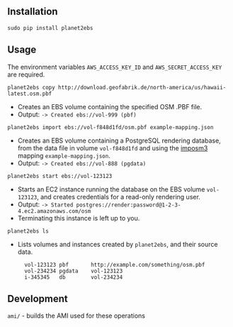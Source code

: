 ## Installation

`sudo pip install planet2ebs`

## Usage

The environment variables `AWS_ACCESS_KEY_ID` and `AWS_SECRET_ACCESS_KEY` are required.

`planet2ebs copy http://download.geofabrik.de/north-america/us/hawaii-latest.osm.pbf`

* Creates an EBS volume containing the specified OSM .PBF file.
* Output: `-> Created ebs://vol-999 (pbf)`

`planet2ebs import ebs://vol-f848d1fd/osm.pbf example-mapping.json`

* Creates an EBS volume containing a PostgreSQL rendering database, from the data file in volume `vol-f848d1fd` and using the [imposm3]() mapping `example-mapping.json`.
* Output: `-> Created ebs://vol-888 (pgdata)`

`planet2ebs start ebs://vol-123123`

* Starts an EC2 instance running the database on the EBS volume `vol-123123`, and creates credentials for a read-only rendering user.
* Output: `-> Started postgres://render:password@1-2-3-4.ec2.amazonaws.com/osm`
* Terminating this instance is left up to you.

`planet2ebs ls`

* Lists volumes and instances created by `planet2ebs`, and their source data.

        vol-123123 pbf       http://example.com/something/osm.pbf
        vol-234234 pgdata    vol-123123
        i-345345   db        vol-234234
 
## Development

`ami/` - builds the AMI used for these operations
